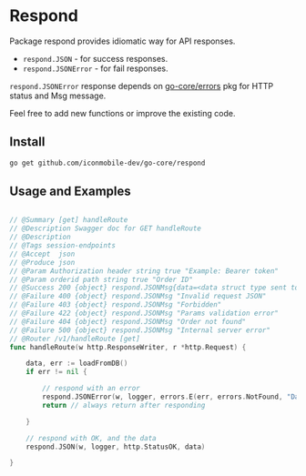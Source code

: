 # Respond

Package respond provides idiomatic way for API responses.
 - `respond.JSON` - for success responses.
 - `respond.JSONError` - for fail responses.

`respond.JSONError` response depends on [go-core/errors](https://github.com/iconimpact/go-core/tree/master/errors) pkg for HTTP status and Msg message.

Feel free to add new functions or improve the existing code.

## Install

```bash
go get github.com/iconmobile-dev/go-core/respond
```

## Usage and Examples

```go

// @Summary [get] handleRoute
// @Description Swagger doc for GET handleRoute
// @Description
// @Tags session-endpoints
// @Accept  json
// @Produce json
// @Param Authorization header string true "Example: Bearer token"
// @Param orderid path string true "Order ID"
// @Success 200 {object} respond.JSONMsg{data=<data struct type sent to respond.JSON} "Success"
// @Failure 400 {object} respond.JSONMsg "Invalid request JSON"
// @Failure 403 {object} respond.JSONMsg "Forbidden"
// @Failure 422 {object} respond.JSONMsg "Params validation error"
// @Failure 404 {object} respond.JSONMsg "Order not found"
// @Failure 500 {object} respond.JSONMsg "Internal server error"
// @Router /v1/handleRoute [get]
func handleRoute(w http.ResponseWriter, r *http.Request) {

	data, err := loadFromDB()
	if err != nil {

	    // respond with an error
		respond.JSONError(w, logger, errors.E(err, errors.NotFound, "Data not found"))
		return // always return after responding

	}

	// respond with OK, and the data
	respond.JSON(w, logger, http.StatusOK, data)

}
```
